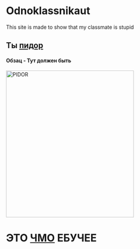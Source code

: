 # Odnoklassnikaut
This site is made to show that my classmate is stupid
<!DOCTYPE> 
<html>
	<head>
		<h2>Ты <a href="https://ru.wikipedia.org/wiki/%D0%9F%D0%B8%D0%B4%D0%BE%D1%80">пидор</a></h2>
	</head>
	<body>	
		<h4>Обзац - Тут должен быть</h4>
	<img src="https://sun9-45.userapi.com/c850608/v850608492/8d112/cN9BJ5p6hjA.jpg" alt="PIDOR" height="400" width="350"> 
	<h1>ЭТО <a href="https://ru.wiktionary.org/wiki/%D1%87%D0%BC%D0%BE">ЧМО</a> ЕБУЧЕЕ</h1>
